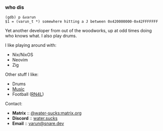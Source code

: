 ### who dis

```
(gdb) p &varun
$1 = (varun_t *) somewhere hitting a J between 0x420000000-0x42FFFFFFF
```

Yet another developer from out of the woodworks, up at odd times doing who knows
what. I also play drums.

I like playing around with:

- Nix/NixOS
- Neovim
- Zig

Other stuff I like:

- Drums
- [Music](https://last.fm/user/water-sucks)
- Football ([RN4L](https://www.raiders.com/history/the-autumn-wind))

Contact:

- **Matrix** ::
  [@water-sucks:matrix.org](https://matrix.to/#/@water-sucks:matrix.org)
- **Discord** :: [water.sucks](https://discordapp.com/users/973667298068021378)
- **Email** :: [varun@snare.dev](mailto:varun@snare.dev)
